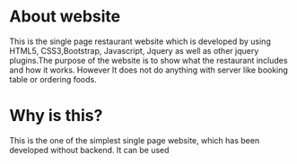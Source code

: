 # About website 
This is the single page restaurant website which is developed by using HTML5, CSS3,Bootstrap, Javascript, Jquery as well as other jquery plugins.The purpose of the website is to show what the restaurant includes and how it works. However It does not do anything with server like booking table or ordering foods.  


# Why is this? 
This is the one of the simplest single page website, which has been developed without backend. It can be used 
 
 

 
